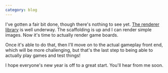 ```yaml
---
category: blog
---
```


I've gotten a fair bit done, though there's nothing to see yet. [The renderer library](https://github.com/AbstractPlay/renderer) is well underway. The scaffolding is up and I can render simple images. Now it's time to actually render game boards.

Once it's able to do that, then I'll move on to the actual gameplay front end, which will be more challenging, but that's the last step to being able to actually play games and test things!

I hope everyone's new year is off to a great start. You'll hear from me soon.
